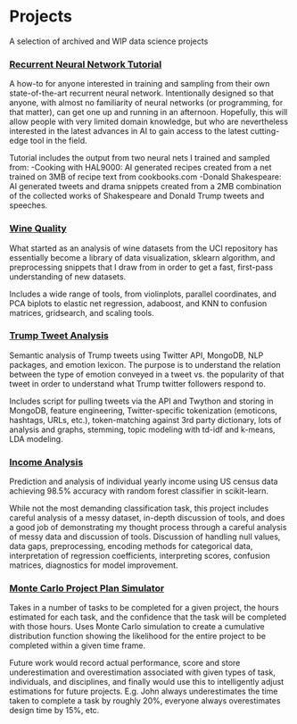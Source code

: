 # Projects
A selection of archived and WIP data science projects

### [Recurrent Neural Network Tutorial](https://github.com/nickcdryan/Projects/tree/master/neural_net_bot)
A how-to for anyone interested in training and sampling from their own state-of-the-art recurrent neural network. Intentionally designed so that anyone, with almost no familiarity of neural networks (or programming, for that matter), can get one up and running in an afternoon. Hopefully, this will allow people with very limited domain knowledge, but who are nevertheless interested in the latest advances in AI to gain access to the latest cutting-edge tool in the field.

Tutorial includes the output from two neural nets I trained and sampled from: 
-Cooking with HAL9000: AI generated recipes created from a net trained on 3MB of recipe text from cookbooks.com
-Donald Shakespeare: AI generated tweets and drama snippets created from a 2MB combination of the collected works of Shakespeare and Donald Trump tweets and speeches.

### [Wine Quality](https://github.com/nickcdryan/Projects/tree/master/wine_quality)
What started as an analysis of wine datasets from the UCI repository has essentially become a library of data visualization, sklearn algorithm, and preprocessing snippets that I draw from in order to get a fast, first-pass understanding of new datasets.

Includes a wide range of tools, from violinplots, parallel coordinates, and PCA biplots to elastic net regression, adaboost, and KNN to confusion matrices, gridsearch, and scaling tools.

### [Trump Tweet Analysis](https://github.com/nickcdryan/Projects/tree/master/trump_analysis)
Semantic analysis of Trump tweets using Twitter API, MongoDB, NLP packages, and emotion lexicon. The purpose is to understand the relation between the type of emotion conveyed in a tweet vs. the popularity of that tweet in order to understand what Trump twitter followers respond to.

Includes script for pulling tweets via the API and Twython and storing in MongoDB, feature engineering, Twitter-specific tokenization (emoticons, hashtags, URLs, etc.), token-matching against 3rd party dictionary, lots of analysis and graphs, stemming, topic modeling with td-idf and k-means, LDA modeling.

### [Income Analysis](https://github.com/nickcdryan/Projects/tree/master/income_analysis_project) 
Prediction and analysis of individual yearly income using US census data achieving 98.5% accuracy with random forest classifier in scikit-learn. 

While not the most demanding classification task, this project includes careful analysis of a messy dataset, in-depth discussion of tools, and does a good job of demonstrating my thought process through a careful analysis of messy data and discussion of tools. Discussion of handling null values, data gaps, preprocessing, encoding methods for categorical data, interpretation of regression coefficients, interpreting scores, confusion matrices, diagnostics for model improvement.

### [Monte Carlo Project Plan Simulator](https://github.com/nickcdryan/MonteCarlo_Estimate)
Takes in a number of tasks to be completed for a given project, the hours estimated for each task, and the confidence that the task will be completed with those hours. Uses Monte Carlo simulation to create a cumulative distribution function showing the likelihood for the entire project to be completed within a given time frame. 

Future work would record actual performance, score and store underestimation and overestimation associated with given types of task, individuals, and disciplines, and finally would use this to intelligently adjust estimations for future projects. E.g. John always underestimates the time taken to complete a task by roughly 20%, everyone always overestimates design time by 15%, etc.

